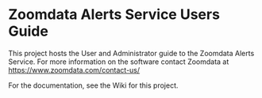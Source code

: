 # Zoomdata Alerts Service Users Guide
This project hosts the User and Administrator guide to the Zoomdata Alerts Service.  For more information on the software contact Zoomdata at https://www.zoomdata.com/contact-us/

For the documentation, see the Wiki for this project.
